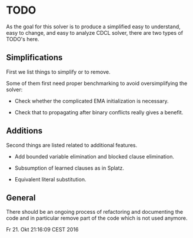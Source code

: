 # TODO

As the goal for this solver is to produce a simplified easy to understand, easy to
change, and easy to analyze CDCL solver, there are two types of TODO's here.

## Simplifications

First we list things to simplify or to remove.

Some of them first need proper benchmarking to avoid oversimplifying the solver:

  - Check whether the complicated EMA initialization is necessary.

  - Check that to propagating after binary conflicts really gives a benefit.

## Additions

Second things are listed related to additional features.
  
  - Add bounded variable elimination and blocked clause elimination.

  - Subsumption of learned clauses as in Splatz.

  - Equivalent literal substitution.

## General

There should be an ongoing process of refactoring and documenting the code
and in particular remove part of the code which is not used anymore.

Fr 21. Okt 21:16:09 CEST 2016
